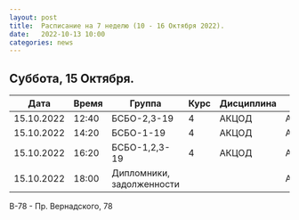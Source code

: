 ```yaml
---
layout: post
title:  Расписание на 7 неделю (10 - 16 Октября 2022).
date:   2022-10-13 10:00
categories: news
---
```



## Суббота, 15 Октября.

| Дата          | Время   | Группа               | Курс | Дисциплина  | Аудитория  | Материалы |
| ------------- | ------- | -------------------- | ---- | ----------- | ---------- | --------- |
|15.10.2022     |12:40    |БСБО-2,3-19           |4     |АКЦОД        | А-177(В-78)|           |
|15.10.2022     |14:20    |БСБО-1-19             |4     |АКЦОД        | А-206(В-78)|           |
|15.10.2022     |16:20    |БСБО-1,2,3-19         |4     |АКЦОД        | А-178(В-78)|           |
|15.10.2022     |18:00    |Дипломники, задолженности|    |            | А-178(В-78)|           |

В-78 - Пр. Вернадского, 78


